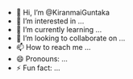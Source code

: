 - 👋 Hi, I’m @KiranmaiGuntaka
- 👀 I’m interested in ...
- 🌱 I’m currently learning ...
- 💞️ I’m looking to collaborate on ...
- 📫 How to reach me ...
- 😄 Pronouns: ...
- ⚡ Fun fact: ...

<!---
KiranmaiGuntaka/KiranmaiGuntaka is a ✨ special ✨ repository because its `README.md` (this file) appears on your GitHub profile.
You can click the Preview link to take a look at your changes.
--->
